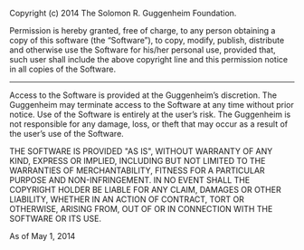 Copyright (c) 2014 The Solomon R. Guggenheim Foundation. 
 
Permission is hereby granted, free of charge, to any person obtaining a copy of this software (the “Software”), to copy, modify, publish, distribute and otherwise use the Software for his/her personal use, provided that, such user shall include the above copyright line and this permission notice in all copies of the Software.
 
***
 
Access to the Software is provided at the Guggenheim’s discretion.  The Guggenheim may terminate access to the Software at any time without prior notice.  Use of the Software is entirely at the user’s risk.  The Guggenheim is not responsible for any damage, loss, or theft that may occur as a result of the user’s use of the Software.
 
THE SOFTWARE IS PROVIDED "AS IS", WITHOUT WARRANTY OF ANY KIND, EXPRESS OR IMPLIED, INCLUDING BUT NOT LIMITED TO THE WARRANTIES OF MERCHANTABILITY, FITNESS FOR A PARTICULAR PURPOSE AND NON-INFRINGEMENT.  IN NO EVENT SHALL THE COPYRIGHT HOLDER BE LIABLE FOR ANY CLAIM, DAMAGES OR OTHER LIABILITY, WHETHER IN AN ACTION OF CONTRACT, TORT OR OTHERWISE, ARISING FROM, OUT OF OR IN CONNECTION WITH THE SOFTWARE OR ITS USE.
 
As of May 1, 2014